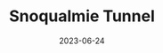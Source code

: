 ---
title: "Snoqualmie Tunnel"
type: place
date: 2023-06-24
hashtag: snoqualmie-tunnel
near:
  - Keechelus Lake
  - I-90
state:
  - Washington
tags:
  - railray
  - tunnel
  - Cascades
  - Washington
---